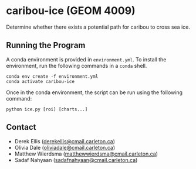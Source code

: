 # caribou-ice (GEOM 4009)

Determine whether there exists a potential path for caribou to cross sea ice.

## Running the Program

A conda environment is provided in `environment.yml`.
To install the environment, run the following commands in a `conda` shell.

```shell
conda env create -f environment.yml
conda activate caribou-ice
```

Once in the conda environment, the script can be run using the following command:

```shell
python ice.py [roi] [charts...]
```

## Contact
* Derek Ellis (derekellis@cmail.carleton.ca)
* Olivia Dale (oliviadale@cmail.carleton.ca)
* Matthew Wierdsma (matthewwierdsma@cmail.carleton.ca)
* Sadaf Nahyaan (sadafnahyaan@cmail.carleton.ca)
